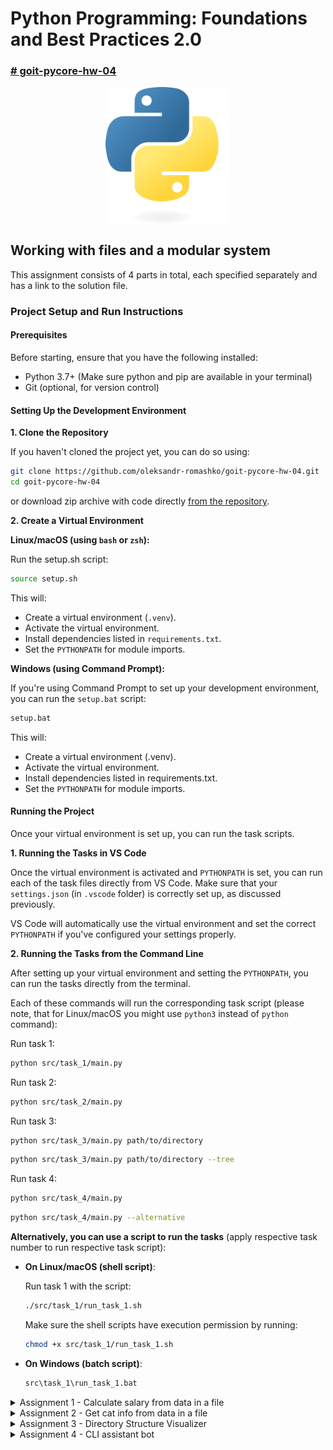# Python Programming: Foundations and Best Practices 2.0

### [# goit-pycore-hw-04](https://github.com/topics/goit-pycore-hw-04)

<p align="center">
  <img align="center" src="./assets/thumbnail.svg" width="200" title="Project thumbnail" alt="project thumbnail">
</p>


## Working with files and a modular system

This assignment consists of 4 parts in total, each specified separately and has a link to the solution file.

### Project Setup and Run Instructions

#### Prerequisites

Before starting, ensure that you have the following installed:

* Python 3.7+ (Make sure python and pip are available in your terminal)
* Git (optional, for version control)

#### Setting Up the Development Environment

**1. Clone the Repository**

If you haven't cloned the project yet, you can do so using:

```bash
git clone https://github.com/oleksandr-romashko/goit-pycore-hw-04.git
cd goit-pycore-hw-04
```

or download zip archive with code directly [from the repository](https://github.com/oleksandr-romashko/goit-pycore-hw-04/archive/refs/heads/main.zip).

**2. Create a Virtual Environment**

**Linux/macOS (using `bash` or `zsh`):**

Run the setup.sh script:

```bash
source setup.sh
```

This will:
* Create a virtual environment (`.venv`).
* Activate the virtual environment.
* Install dependencies listed in `requirements.txt`.
* Set the `PYTHONPATH` for module imports.

**Windows (using Command Prompt):**

If you're using Command Prompt to set up your development environment, you can run the `setup.bat` script:

```cmd
setup.bat
```
This will:
* Create a virtual environment (.venv).
* Activate the virtual environment.
* Install dependencies listed in requirements.txt.
* Set the `PYTHONPATH` for module imports.

#### Running the Project
Once your virtual environment is set up, you can run the task scripts.

**1. Running the Tasks in VS Code**

Once the virtual environment is activated and `PYTHONPATH` is set, you can run each of the task files directly from VS Code. Make sure that your `settings.json` (in `.vscode` folder) is correctly set up, as discussed previously.

VS Code will automatically use the virtual environment and set the correct `PYTHONPATH` if you've configured your settings properly.

**2. Running the Tasks from the Command Line**

After setting up your virtual environment and setting the `PYTHONPATH`, you can run the tasks directly from the terminal.

Each of these commands will run the corresponding task script (please note, that for Linux/macOS you might use `python3` instead of `python` command):

Run task 1:

```bash
python src/task_1/main.py
```

Run task 2:

```bash
python src/task_2/main.py
```

Run task 3:

```bash
python src/task_3/main.py path/to/directory
```

```bash
python src/task_3/main.py path/to/directory --tree
```

Run task 4:

```bash
python src/task_4/main.py
```

```bash
python src/task_4/main.py --alternative
```

**Alternatively, you can use a script to run the tasks** (apply respective task number to run respective task script):

* **On Linux/macOS (shell script)**:

  Run task 1 with the script:
  ```bash
  ./src/task_1/run_task_1.sh
  ```

  Make sure the shell scripts have execution permission by running:

  ```bash
  chmod +x src/task_1/run_task_1.sh
  ```

* **On Windows (batch script)**:

  ```cmd
  src\task_1\run_task_1.bat
  ```

<details>

<summary>Assignment 1 - Calculate salary from data in a file</summary>

#### Solution:

Solution for this task is located in the following files:
* [./src/task_1/main.py](./src/task_1/main.py) - main entry point file.
* [./src/task_1/salary_calculator.py](./src/task_1/salary_calculator.py) - file with main business logic.

Result screenshot - file with no issues:

<p align="center">
  <img align="left" src="./assets/results/task_1_result_no_issues.png" title="task 1 screenshot no issues" alt="result screenshot">
</p>

Result screenshot - file with issues:

<p align="center">
  <img align="left" src="./assets/results/task_1_result_with_issues.png" title="task 1 screenshot with issues" alt="result screenshot">
</p>
.

#### Task description:

There is a text file containing information about the monthly salaries of developers in your company.
Each line in the file includes a developer's full name and their salary, separated by a comma (with no spaces).

Example:
```
Alex Korp,3000  
Nikita Borisenko,2000  
Sitarama Raju,1000
```

The task is to write a function called `total_salary(path)` that analyzes this file and returns the total and average salary of all developers.

#### Task requirements:

1. The function `total_salary(path)` must accept a single argument — the path to the text file.
2. The file contains salary data separated by commas. Each line represents one developer.
3. The function should:
   1. Analyze the file
   2. Calculate the total salary
   3. Calculate the average salary
4. The function must return a tuple of two numbers: total salary and average salary.


#### Recommendations to the implementation:

1. Use a context manager `with` to read the file.
2. Don't forget to set the encoding when opening the file.
3. Use the `split(',')` method to separate the name and salary in each line.
4. Compute the total sum of all salaries, then divide it by the number of developers to get the average.
5. Handle possible exceptions, such as the file not existing.

#### Evaluation criteria:

1. The function must correctly calculate the total and average salaries.
2. It should handle cases where the file is missing or invalid.
3. The code should be clean, well-structured, and easy to understand.

#### Example:

Function usage:

```python
total, average = total_salary("path/to/salary_file.txt")
print(f"Загальна сума заробітної плати: {total}, Середня заробітна плата: {average}")
```

Expected result:

```shell
Загальна сума заробітної плати: 6000, Середня заробітна плата: 2000
```

</details>

<details>

<summary>Assignment 2 - Get cat info from data in a file</summary>

#### Solution:

Solution for this task is located in the following files:
* [./src/task_2/main.py](./src/task_2/main.py) - main entry point file.
* [./src/task_2/cats_inventory.py](./src/task_2/cats_inventory.py) - file with main business logic.

Result screenshot - file with no issues:

<p align="center">
  <img align="left" src="./assets/results/task_2_result_no_issues.png" title="task 2 screenshot no issues" alt="result screenshot">
</p>

Result screenshot - file with issues:

<p align="center">
  <img align="left" src="./assets/results/task_2_result_with_issues.png" title="task 2 screenshot with issues" alt="result screenshot">
</p>
.

#### Task description:

There is a text file containing information about cats. Each line of the file contains a unique identifier for the cat, its name, and age, separated by a comma. 

For example:
```
60b90c1c13067a15887e1ae1,Tayson,3
60b90c2413067a15887e1ae2,Vika,1
60b90c2e13067a15887e1ae3,Barsik,2
60b90c3b13067a15887e1ae4,Simon,12
60b90c4613067a15887e1ae5,Tessi,5
```

The task is to develop a function `get_cats_info(path)` that reads this file and returns a list of dictionaries containing information about each cat.

#### Task requirements:

1. The function `get_cats_info(path)` should accept one argument - the path to the text file (`path`).
2. The file contains data about cats, with each record containing a unique identifier, the cat's name, and age.
3. The function should return a list of dictionaries, where each dictionary contains information about one cat.

#### Recommendations to the implementation:

1. Use `with` to safely read the file.
2. Remember to set the file encoding when opening files.
3. For each line in the file, use `split(',')` to get the identifier, name, and age of the cat.
4. Create a dictionary with keys "`id`", "`name`", and "`age`" for each cat, and add it to the list, which will be returned.
5. Handle possible exceptions related to reading the file.

#### Evaluation criteria:

1. The function should correctly process the data and return the correct list of dictionaries.
2. Proper exception and error handling should be implemented.
3. The code should be clean, well-structured, and easy to understand.

#### Example:

Function usage:

```python
cats_info = get_cats_info("path/to/cats_file.txt")
print(cats_info)
```

Expected result:

```shell
[
    {"id": "60b90c1c13067a15887e1ae1", "name": "Tayson", "age": "3"},
    {"id": "60b90c2413067a15887e1ae2", "name": "Vika", "age": "1"},
    {"id": "60b90c2e13067a15887e1ae3", "name": "Barsik", "age": "2"},
    {"id": "60b90c3b13067a15887e1ae4", "name": "Simon", "age": "12"},
    {"id": "60b90c4613067a15887e1ae5", "name": "Tessi", "age": "5"},
]
```

</details>

<details>

<summary>Assignment 3 - Directory Structure Visualizer</summary>

#### Solution:

Solution for this task is located in the following files:
* [./src/task_3/main.py](./src/task_3/main.py) - main entry point file with main business logic.

Result screenshot - with provided path to folder as argument:

<p align="center">
  <img align="left" src="./assets/results/task_3_result_with_path_arg.png" title="task 3 screenshot with path as arg" alt="result screenshot">
</p>

Result screenshot - with no arguments (uses current run folder path):

<p align="center">
  <img align="left" src="./assets/results/task_3_result_no_path_arg.png" title="task 3 screenshot no path arg" alt="result screenshot">
</p>
.

#### Task description:

Create a Python script that accepts a directory path as a command-line argument and visualizes the structure of that directory, displaying the names of all subdirectories and files. For better visual distinction, use different colors for directories and files.

#### Recommendations to the implementation:

1. First, install **colorama**. Use virtual environment and install package using `pip`.
2. Use `sys` module to get the path argument from the command line.
3. Use `pathlib` to work with files and directories.
4. Use `colorama` for styled terminal output.

#### Evaluation criteria:

1. Use of a virtual environment.
2. Correct handling and validation of the input directory path.
3. Accurate and visually structured output of the directory tree.
4. Proper use of colors for files and folders using **colorama**.
5. Code quality: readability, structure, comments.

#### Example:

If you run the script and pass an absolute path to a directory as a parameter:

```bash
python hw03.py /path/to/your/directory
```

This will result in the terminal displaying a list of all subdirectories and files in the specified directory, using different colors for directories and files to make the file structure easier to read visually.

For a directory with the following structure:

```
📦picture
 ┣ 📂Logo
 ┃ ┣ 📜IBM+Logo.png
 ┃ ┣ 📜ibm.svg
 ┃ ┗ 📜logo-tm.png
 ┣ 📜bot-icon.png
 ┗ 📜mongodb.jpg
```

The script should output a similar structure.

![task 3 output example](./assets/task_3_output_example.png)

</details>

<details>

<summary>Assignment 4 - CLI assistant bot</summary>

#### Solution:

Solution for this task is located in the [./src/task_4/](./src/task_4/) folder, specifically in the following files:
* [src/task_4/main.py](src/task_4/main.py) - main entry point file.
* [src/task_4/input_parser.py](src/task_4/input_parser.py) - user input parser.
* [src/task_4/contacts_validator.py](src/task_4/contacts_validator.py) - file with validation functions
* [src/task_4/contacts_handler.py](src/task_4/contacts_handler.py) - File with main business logic related to contacts management.
* [src/task_4/constants.py](src/task_4/constants.py) - file with constants (may be moved e.g. into utils folder later).

Result screenshot - happy path:

<p align="center">
  <img align="left" src="./assets/results/task_4_result_happy_path.png" title="task 4 screenshot happy path" alt="result screenshot">
</p>
.

#### Task description:

Create a console assistant bot that will recognize commands entered from the keyboard and respond according to the input command.

In this work focus would be on the interface of the assistant bot itself. The simplest and most convenient interface at the early stages of development is a console application CLI (Command Line Interface). A CLI is relatively easy to implement.

Any CLI consists of three main components:

* **Command parser** - the part responsible for analyzing the strings entered by the user, extracting keywords and command modifiers.
* **Command handler functions** - a set of functions (also known as handlers) responsible for directly executing the commands.
* **Request-response loop** - this part of the application is responsible for receiving input from the user and returning the response from the handler function.

In the first stage, our assistant bot should be able to:

* store a name and phone number,
* find a phone number by name,
* update a saved phone number,
* display all saved records in the console.

To implement this simple logic, we will use a dictionary, where the user's name is the key and the phone number is the value.

#### Task requirements:

* The program must have a main() function that manages the main command-processing loop.
* Implement a parse_input() function that will parse the user input string into a command and its arguments. Commands and arguments must be recognized regardless of input case (case-insensitive).
* Your program must wait for user input and process it using the appropriate handler functions. If the user enters the command "exit" or "close", the program should terminate.
* Write handler functions for different commands, such as add_contact(), change_contact(), show_phone(), etc.
* Use a Python dictionary to store names and phone numbers. The name will be the key, and the phone number will be the value.
* Your program must be able to identify and notify the user of incorrectly entered commands.

#### Recommendations to the implementation:

First, we need to systematize the format of commands for our console assistant bot. This will help us understand which functions we need to create for each command. Let's do that:

1. The "hello" command
For now, this doesn't require a separate function; a simple print will do:
* Input: "hello"
* Output: "How can I help you?"

2. The "add [name] [phone number]" command
We'll create a function add_contact for this command:
* Input: "add John 1234567890"
* Output: "Contact added."

3. The "change [name] [new phone number]" command
We'll create a function change_contact for this:
* Input: "change John 0987654321"
* Output: "Contact updated." or an error message if the name isn't found

4. The "phone [name]" command
We'll create a function show_phone for this:
* Input: "phone John"
* Output: [phone number] or an error message if the name isn't found

5. The "all" command
We'll create a function show_all for this:
* Input: "all"
* Output: All saved contacts with their phone numbers

6. The "close" or "exit" commands
Since these should terminate the program, we don't need a separate function:
* Input: either of these words
* Output: "Good bye!" and the bot stops running

Any command that doesn't match the formats above will be considered invalid, and the bot will output: "Invalid command."

Let's Start with a Simple Version of the CLI Bot:
```python
def main():
    print("Welcome to the assistant bot!")
    while True:
        command = input("Enter a command: ").strip().lower()

        if command in ["close", "exit"]:
            print("Good bye!")
            break
        elif command == "hello":
            print("How can I help you?")
        else:
            print("Invalid command.")

if __name__ == "__main__":
    main()
```

When the program starts, it prints "`Welcome to the assistant bot!`" and enters an infinite loop, waiting for user input.

If the user enters "close" or "exit", the program prints "Good bye!" and ends.

```python
if command in ["close", "exit"]:
    print("Good bye!")
    break
```

If the user enters "hello", it responds with "How can I help you?".
Any other command results in: "Invalid command."

Example output:

```bash
Welcome to the assistant bot!
Enter a command: test
Invalid command.
Enter a command: hello
How can I help you?
Enter a command: exit
Good bye!
This code creates a basic interactive command-line assistant that responds to a limited set of commands. It implements a request-response loop which is a great starting point for adding more functionality in future assignments.

Now Let's Add a Command Parser
We'll rewrite the code like this:

python
Copy
Edit
def parse_input(user_input):
    cmd, *args = user_input.split()
    cmd = cmd.strip().lower()
    return cmd, *args

def main():
    print("Welcome to the assistant bot!")
    while True:
        user_input = input("Enter a command: ")
        command, *args = parse_input(user_input)

        if command in ["close", "exit"]:
            print("Good bye!")
            break
        elif command == "hello":
            print("How can I help you?")
        else:
            print("Invalid command.")

if __name__ == "__main__":
    main()
```
 
... etc.

#### Evaluation criteria:

1. The bot must run in an infinite loop, waiting for the user's command.
2. The bot terminates its execution if it encounters the words "close" or "exit".
3. The bot is not case-sensitive to the input commands.
4. The bot accepts the following commands:
    1. "hello" → responds in the console with the message: "How can I help you?"
    2. "add username phone" → with this command, the bot stores a new contact in memory (e.g., in a dictionary). The user provides a username and a phone number, separated by a space.
    3. "change username phone" → with this command, the bot updates the phone number for an existing contact username.
    4. "phone username" → with this command, the bot displays the phone number for the specified contact username.
    5. "all" → with this command, the bot outputs all saved contacts with their phone numbers in the console.
    6. "close", "exit" → when either of these commands is entered, the bot outputs "Good bye!" in the console and exits.
5. The logic for these commands must be implemented in separate functions, and each of these functions should take one or more strings as input and return a string.
6. All user interaction (i.e., print() and input()) should occur only in the main() function.

</details>